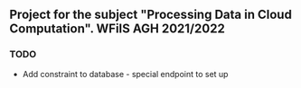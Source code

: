 ## Project for the subject "Processing Data in Cloud Computation". WFiIS AGH 2021/2022

### TODO

* Add constraint to database - special endpoint to set up